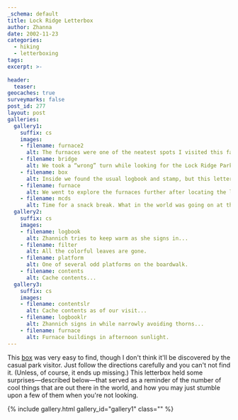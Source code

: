 ```yaml
---
_schema: default
title: Lock Ridge Letterbox
author: Zhanna
date: 2002-11-23
categories:
  - hiking
  - letterboxing
tags:
excerpt: >- 
  
header:
  teaser:
geocaches: true
surveymarks: false
post_id: 277
layout: post  
galleries:
  gallery1:
    suffix: cs
    images:
    - filename: furnace2
      alt: The furnaces were one of the neatest spots I visited this fall (not that I got to go very many places because of all the rain and snow). Aside from their historical interest, I loved the geometry of these structures and the way the light fell in and around them, especially as the hour grew later.
    - filename: bridge
      alt: We took a “wrong” turn while looking for the Lock Ridge Park geocache and headed down along the creek for a bit. The bridge is much more interesting seen from this angle than from the top!    
    - filename: box
      alt: Inside we found the usual logbook and stamp, but this letterbox contained a few other interesting things as well. There were some little cards with letters on them that are to be logged at mapsurfer.com. I'd never seen these before. Also included was a hitchhiker stamp “commemorating” the confiscation of 5 California letterboxes.    
    - filename: furnace
      alt: We went to explore the furnaces further after locating the letterbox. The afternoon sun was sinking fast, and the wind was picking up at this point.	       
    - filename: mcds
      alt: Time for a snack break. What in the world was going on at this McDonalds? We figured it's meant to connect to a parking lot of an adjoining business (that doesn't yet exist), but you have to admit it looks pretty bizarre heading into the field like that. Maybe it's the “livestock” entrance.       
  gallery2:
    suffix: cs
    images:
    - filename: logbook
      alt: Zhannich tries to keep warm as she signs in... 
    - filename: filter
      alt: All the colorful leaves are gone.    
    - filename: platform
      alt: One of several odd platforms on the boardwalk.   
    - filename: contents
      alt: Cache contents...       
  gallery3:
    suffix: cs
    images:
    - filename: contentslr
      alt: Cache contents as of our visit...
    - filename: logbooklr
      alt: Zhannich signs in while narrowly avoiding thorns...    
    - filename: furnace
      alt: Furnace buildings in afternoon sunlight.             
---
```


This [box](https://web.archive.org/web/20120121002325/http://www.enter.net/~space/Pages/LockRidge.htm) was very easy to find, though I don't think it'll be discovered by the casual park visitor. Just follow the directions carefully and you can't not find it. (Unless, of course, it ends up missing.) This letterbox held some surprises—described below—that served as a reminder of the number of cool things that are out there in the world, and how you may just stumble upon a few of them when you're not looking.


{% include gallery.html gallery_id="gallery1" class="" %}